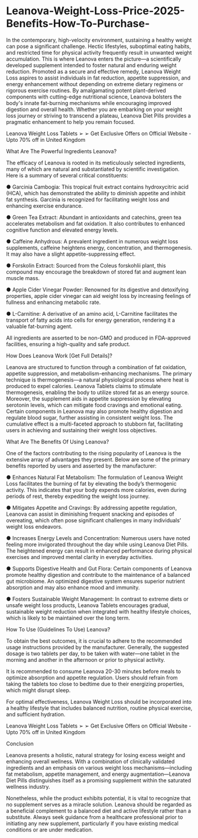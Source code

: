 # Leanova-Weight-Loss-Price-2025-Benefits-How-To-Purchase-

In the contemporary, high-velocity environment, sustaining a healthy weight can pose a significant challenge. Hectic lifestyles, suboptimal eating habits, and restricted time for physical activity frequently result in unwanted weight accumulation. This is where Leanova enters the picture—a scientifically developed supplement intended to foster natural and enduring weight reduction. Promoted as a secure and effective remedy, Leanova Weight Loss aspires to assist individuals in fat reduction, appetite suppression, and energy enhancement without depending on extreme dietary regimens or rigorous exercise routines. By amalgamating potent plant-derived components with cutting-edge nutritional science, Leanova bolsters the body's innate fat-burning mechanisms while encouraging improved digestion and overall health. Whether you are embarking on your weight loss journey or striving to transcend a plateau, Leanova Diet Pills provides a pragmatic enhancement to help you remain focused.

 

Leanova Weight Loss Tablets ➢ ➢ Get Exclusive Offers on Official Website - Upto 70% off in United Kingdom
 


 

What Are The Powerful Ingredients Leanova?
 
The efficacy of Leanova is rooted in its meticulously selected ingredients, many of which are natural and substantiated by scientific investigation. Here is a summary of several critical constituents:

 

● Garcinia Cambogia: This tropical fruit extract contains hydroxycitric acid (HCA), which has demonstrated the ability to diminish appetite and inhibit fat synthesis. Garcinia is recognized for facilitating weight loss and enhancing exercise endurance.

 

● Green Tea Extract: Abundant in antioxidants and catechins, green tea accelerates metabolism and fat oxidation. It also contributes to enhanced cognitive function and elevated energy levels.

 

● Caffeine Anhydrous: A prevalent ingredient in numerous weight loss supplements, caffeine heightens energy, concentration, and thermogenesis. It may also have a slight appetite-suppressing effect.

 

● Forskolin Extract: Sourced from the Coleus forskohlii plant, this compound may encourage the breakdown of stored fat and augment lean muscle mass.

 

● Apple Cider Vinegar Powder: Renowned for its digestive and detoxifying properties, apple cider vinegar can aid weight loss by increasing feelings of fullness and enhancing metabolic rate.

 

● L-Carnitine: A derivative of an amino acid, L-Carnitine facilitates the transport of fatty acids into cells for energy generation, rendering it a valuable fat-burning agent.

 

All ingredients are asserted to be non-GMO and produced in FDA-approved facilities, ensuring a high-quality and safe product.

 

How Does Leanova Work [Get Full Details]?
 
Leanova are structured to function through a combination of fat oxidation, appetite suppression, and metabolism-enhancing mechanisms. The primary technique is thermogenesis—a natural physiological process where heat is produced to expel calories. Leanova Tablets claims to stimulate thermogenesis, enabling the body to utilize stored fat as an energy source. Moreover, the supplement aids in appetite suppression by elevating serotonin levels, which can mitigate food cravings and emotional eating. Certain components in Leanova may also promote healthy digestion and regulate blood sugar, further assisting in consistent weight loss. The cumulative effect is a multi-faceted approach to stubborn fat, facilitating users in achieving and sustaining their weight loss objectives.

 

What Are The Benefits Of Using Leanova?
 
One of the factors contributing to the rising popularity of Leanova is the extensive array of advantages they present. Below are some of the primary benefits reported by users and asserted by the manufacturer:

 

● Enhances Natural Fat Metabolism: The formulation of Leanova Weight Loss facilitates the burning of fat by elevating the body’s thermogenic activity. This indicates that your body expends more calories, even during periods of rest, thereby expediting the weight loss journey.

 

● Mitigates Appetite and Cravings: By addressing appetite regulation, Leanova can assist in diminishing frequent snacking and episodes of overeating, which often pose significant challenges in many individuals’ weight loss endeavors.

 

● Increases Energy Levels and Concentration: Numerous users have noted feeling more invigorated throughout the day while using Leanova Diet Pills. The heightened energy can result in enhanced performance during physical exercises and improved mental clarity in everyday activities.

 

● Supports Digestive Health and Gut Flora: Certain components of Leanova promote healthy digestion and contribute to the maintenance of a balanced gut microbiome. An optimized digestive system ensures superior nutrient absorption and may also enhance mood and immunity.

 

● Fosters Sustainable Weight Management: In contrast to extreme diets or unsafe weight loss products, Leanova Tablets encourages gradual, sustainable weight reduction when integrated with healthy lifestyle choices, which is likely to be maintained over the long term.

 

How To Use (Guidelines To Use) Leanova?
 
To obtain the best outcomes, it is crucial to adhere to the recommended usage instructions provided by the manufacturer. Generally, the suggested dosage is two tablets per day, to be taken with water—one tablet in the morning and another in the afternoon or prior to physical activity.

 

It is recommended to consume Leanova 20-30 minutes before meals to optimize absorption and appetite regulation. Users should refrain from taking the tablets too close to bedtime due to their energizing properties, which might disrupt sleep.

 

For optimal effectiveness, Leanova Weight Loss should be incorporated into a healthy lifestyle that includes balanced nutrition, routine physical exercise, and sufficient hydration.

 

Leanova Weight Loss Tablets ➢ ➢ Get Exclusive Offers on Official Website - Upto 70% off in United Kingdom
 


 

Conclusion
 
Leanova presents a holistic, natural strategy for losing excess weight and enhancing overall wellness. With a combination of clinically validated ingredients and an emphasis on various weight loss mechanisms—including fat metabolism, appetite management, and energy augmentation—Leanova Diet Pills distinguishes itself as a promising supplement within the saturated wellness industry.

 

Nonetheless, while the product exhibits potential, it is vital to recognize that no supplement serves as a miracle solution. Leanova should be regarded as a beneficial complement to a balanced diet and active lifestyle rather than a substitute. Always seek guidance from a healthcare professional prior to initiating any new supplement, particularly if you have existing medical conditions or are under medication.
